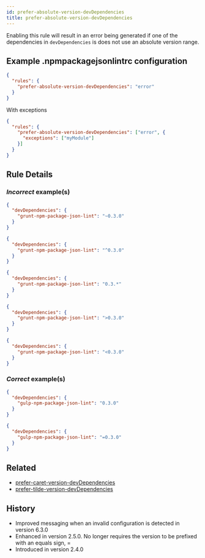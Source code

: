```yaml
---
id: prefer-absolute-version-devDependencies
title: prefer-absolute-version-devDependencies
---
```


Enabling this rule will result in an error being generated if one of the dependencies in `devDependencies` is does not use an absolute version range.

## Example .npmpackagejsonlintrc configuration

```json
{
  "rules": {
    "prefer-absolute-version-devDependencies": "error"
  }
}
```

With exceptions

```json
{
  "rules": {
    "prefer-absolute-version-devDependencies": ["error", {
      "exceptions": ["myModule"]
    }]
  }
}
```

## Rule Details

### *Incorrect* example(s)

```json
{
  "devDependencies": {
    "grunt-npm-package-json-lint": "~0.3.0"
  }
}
```

```json
{
  "devDependencies": {
    "grunt-npm-package-json-lint": "^0.3.0"
  }
}
```

```json
{
  "devDependencies": {
    "grunt-npm-package-json-lint": "0.3.*"
  }
}
```

```json
{
  "devDependencies": {
    "grunt-npm-package-json-lint": ">0.3.0"
  }
}
```

```json
{
  "devDependencies": {
    "grunt-npm-package-json-lint": "<0.3.0"
  }
}
```

### *Correct* example(s)

```json
{
  "devDependencies": {
    "gulp-npm-package-json-lint": "0.3.0"
  }
}
```

```json
{
  "devDependencies": {
    "gulp-npm-package-json-lint": "=0.3.0"
  }
}
```

## Related

* [prefer-caret-version-devDependencies](prefer-caret-version-devDependencies.md)
* [prefer-tilde-version-devDependencies](prefer-tilde-version-devDependencies.md)

## History

* Improved messaging when an invalid configuration is detected in version 6.3.0
* Enhanced in version 2.5.0. No longer requires the version to be prefixed with an equals sign, =
* Introduced in version 2.4.0
